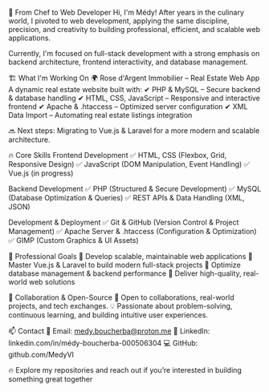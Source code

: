 🚀 From Chef to Web Developer
Hi, I'm Médy! After years in the culinary world, I pivoted to web development, applying the same discipline, precision, and creativity to building professional, efficient, and scalable web applications.

Currently, I'm focused on full-stack development with a strong emphasis on backend architecture, frontend interactivity, and database management.

🏗️ What I'm Working On
🌍 Rose d'Argent Immobilier – Real Estate Web App
A dynamic real estate website built with:
✔ PHP & MySQL – Secure backend & database handling
✔ HTML, CSS, JavaScript – Responsive and interactive frontend
✔ Apache & .htaccess – Optimized server configuration
✔ XML Data Import – Automating real estate listings integration

🔜 Next steps: Migrating to Vue.js & Laravel for a more modern and scalable architecture.

🔥 Core Skills
Frontend Development
✅ HTML, CSS (Flexbox, Grid, Responsive Design)
✅ JavaScript (DOM Manipulation, Event Handling)
✅ Vue.js (in progress)

Backend Development
✅ PHP (Structured & Secure Development)
✅ MySQL (Database Optimization & Queries)
✅ REST APIs & Data Handling (XML, JSON)

Development & Deployment
✅ Git & GitHub (Version Control & Project Management)
✅ Apache Server & .htaccess (Configuration & Optimization)
✅ GIMP (Custom Graphics & UI Assets)

🎯 Professional Goals
🔹 Develop scalable, maintainable web applications
🔹 Master Vue.js & Laravel to build modern full-stack projects
🔹 Optimize database management & backend performance
🔹 Deliver high-quality, real-world web solutions

🤝 Collaboration & Open-Source
🚀 Open to collaborations, real-world projects, and tech exchanges.
💡 Passionate about problem-solving, continuous learning, and building intuitive user experiences.

📫 Contact
📩 Email: medy.boucherba@proton.me
🔗 LinkedIn: linkedin.com/in/médy-boucherba-000506304
💻 GitHub: github.com/MedyVI

🔥 Explore my repositories and reach out if you’re interested in building something great together
